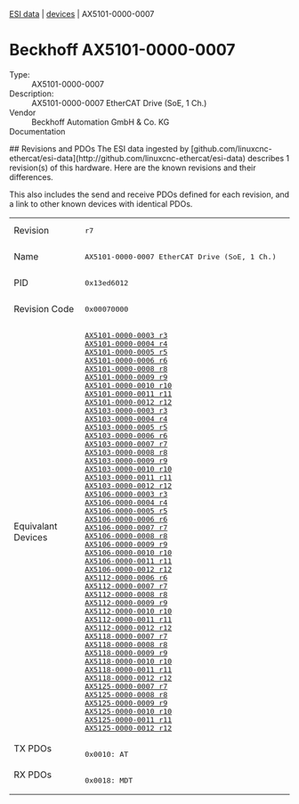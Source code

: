 <div class="nav"><a href="/esi-data">ESI data</a> | <a href="/esi-data/devices">devices</a> | AX5101-0000-0007</div>

#  Beckhoff AX5101-0000-0007

<dl>
  <dt>Type:</dt><dd>AX5101-0000-0007</dd>
  <dt>Description:</dt><dd>AX5101-0000-0007 EtherCAT Drive (SoE, 1 Ch.)</dd>
  <dt>Vendor</dt><dd>Beckhoff Automation GmbH & Co. KG</dd>
  <dt>Documentation</dt><dd><a href=""></a></dd>
</dl>
## Revisions and PDOs
The ESI data ingested by [github.com/linuxcnc-ethercat/esi-data](http://github.com/linuxcnc-ethercat/esi-data) describes 1 revision(s) of this hardware.  Here are the known revisions and their differences.

This also includes the send and receive PDOs defined for each revision, and a link to other known devices with identical PDOs.

<table>
<tr >
<td class="first">Revision</td>
<td ><pre>r7</pre></td>
</tr>
<tr >
<td class="first">Name</td>
<td ><pre>AX5101-0000-0007 EtherCAT Drive (SoE, 1 Ch.)</pre></td>
</tr>
<tr >
<td class="first">PID</td>
<td ><pre>0x13ed6012</pre></td>
</tr>
<tr >
<td class="first">Revision Code</td>
<td ><pre>0x00070000</pre></td>
</tr>
<tr >
<td class="first">Equivalant Devices</td>
<td ><pre><a href="AX5101-0000-0003">AX5101-0000-0003 r3</a><br/><a href="AX5101-0000-0004">AX5101-0000-0004 r4</a><br/><a href="AX5101-0000-0005">AX5101-0000-0005 r5</a><br/><a href="AX5101-0000-0006">AX5101-0000-0006 r6</a><br/><a href="AX5101-0000-0008">AX5101-0000-0008 r8</a><br/><a href="AX5101-0000-0009">AX5101-0000-0009 r9</a><br/><a href="AX5101-0000-0010">AX5101-0000-0010 r10</a><br/><a href="AX5101-0000-0011">AX5101-0000-0011 r11</a><br/><a href="AX5101-0000-0012">AX5101-0000-0012 r12</a><br/><a href="AX5103-0000-0003">AX5103-0000-0003 r3</a><br/><a href="AX5103-0000-0004">AX5103-0000-0004 r4</a><br/><a href="AX5103-0000-0005">AX5103-0000-0005 r5</a><br/><a href="AX5103-0000-0006">AX5103-0000-0006 r6</a><br/><a href="AX5103-0000-0007">AX5103-0000-0007 r7</a><br/><a href="AX5103-0000-0008">AX5103-0000-0008 r8</a><br/><a href="AX5103-0000-0009">AX5103-0000-0009 r9</a><br/><a href="AX5103-0000-0010">AX5103-0000-0010 r10</a><br/><a href="AX5103-0000-0011">AX5103-0000-0011 r11</a><br/><a href="AX5103-0000-0012">AX5103-0000-0012 r12</a><br/><a href="AX5106-0000-0003">AX5106-0000-0003 r3</a><br/><a href="AX5106-0000-0004">AX5106-0000-0004 r4</a><br/><a href="AX5106-0000-0005">AX5106-0000-0005 r5</a><br/><a href="AX5106-0000-0006">AX5106-0000-0006 r6</a><br/><a href="AX5106-0000-0007">AX5106-0000-0007 r7</a><br/><a href="AX5106-0000-0008">AX5106-0000-0008 r8</a><br/><a href="AX5106-0000-0009">AX5106-0000-0009 r9</a><br/><a href="AX5106-0000-0010">AX5106-0000-0010 r10</a><br/><a href="AX5106-0000-0011">AX5106-0000-0011 r11</a><br/><a href="AX5106-0000-0012">AX5106-0000-0012 r12</a><br/><a href="AX5112-0000-0006">AX5112-0000-0006 r6</a><br/><a href="AX5112-0000-0007">AX5112-0000-0007 r7</a><br/><a href="AX5112-0000-0008">AX5112-0000-0008 r8</a><br/><a href="AX5112-0000-0009">AX5112-0000-0009 r9</a><br/><a href="AX5112-0000-0010">AX5112-0000-0010 r10</a><br/><a href="AX5112-0000-0011">AX5112-0000-0011 r11</a><br/><a href="AX5112-0000-0012">AX5112-0000-0012 r12</a><br/><a href="AX5118-0000-0007">AX5118-0000-0007 r7</a><br/><a href="AX5118-0000-0008">AX5118-0000-0008 r8</a><br/><a href="AX5118-0000-0009">AX5118-0000-0009 r9</a><br/><a href="AX5118-0000-0010">AX5118-0000-0010 r10</a><br/><a href="AX5118-0000-0011">AX5118-0000-0011 r11</a><br/><a href="AX5118-0000-0012">AX5118-0000-0012 r12</a><br/><a href="AX5125-0000-0007">AX5125-0000-0007 r7</a><br/><a href="AX5125-0000-0008">AX5125-0000-0008 r8</a><br/><a href="AX5125-0000-0009">AX5125-0000-0009 r9</a><br/><a href="AX5125-0000-0010">AX5125-0000-0010 r10</a><br/><a href="AX5125-0000-0011">AX5125-0000-0011 r11</a><br/><a href="AX5125-0000-0012">AX5125-0000-0012 r12</a></pre></td>
</tr>
<tr class="txpdo pdosection">
<td class="first" rowspan=1 valign=top>TX PDOs</td>
<td><pre>0x0010: AT</pre></td>
<td></td>
</tr>
<tr class="rxpdo pdosection">
<td class="first" rowspan=1 valign=top>RX PDOs</td>
<td><pre>0x0018: MDT</pre></td>
<td></td>
</tr>
</table>
